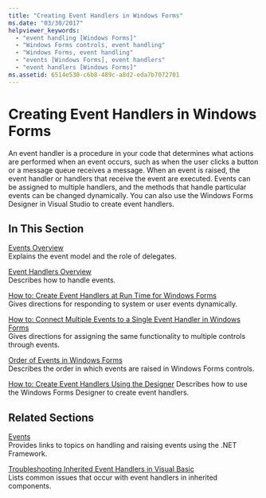 ```yaml
---
title: "Creating Event Handlers in Windows Forms"
ms.date: "03/30/2017"
helpviewer_keywords:
  - "event handling [Windows Forms]"
  - "Windows Forms controls, event handling"
  - "Windows Forms, event handling"
  - "events [Windows Forms], event handlers"
  - "event handlers [Windows Forms]"
ms.assetid: 6514e530-c6b8-489c-a8d2-eda7b7072701
---
```

# Creating Event Handlers in Windows Forms

An event handler is a procedure in your code that determines what actions are performed when an event occurs, such as when the user clicks a button or a message queue receives a message. When an event is raised, the event handler or handlers that receive the event are executed. Events can be assigned to multiple handlers, and the methods that handle particular events can be changed dynamically. You can also use the Windows Forms Designer in Visual Studio to create event handlers.

## In This Section

 [Events Overview](events-overview-windows-forms.md)\
 Explains the event model and the role of delegates.

 [Event Handlers Overview](event-handlers-overview-windows-forms.md)\
 Describes how to handle events.

 [How to: Create Event Handlers at Run Time for Windows Forms](how-to-create-event-handlers-at-run-time-for-windows-forms.md)\
 Gives directions for responding to system or user events dynamically.

 [How to: Connect Multiple Events to a Single Event Handler in Windows Forms](how-to-connect-multiple-events-to-a-single-event-handler-in-windows-forms.md)\
 Gives directions for assigning the same functionality to multiple controls through events.

 [Order of Events in Windows Forms](order-of-events-in-windows-forms.md)\
 Describes the order in which events are raised in Windows Forms controls.

 [How to: Create Event Handlers Using the Designer](https://docs.microsoft.com/previous-versions/visualstudio/visual-studio-2010/zwwsdtbk(v=vs.100))
 Describes how to use the Windows Forms Designer to create event handlers.

## Related Sections

 [Events](../../standard/events/index.md)\
 Provides links to topics on handling and raising events using the .NET Framework.

 [Troubleshooting Inherited Event Handlers in Visual Basic](~/docs/visual-basic/programming-guide/language-features/events/troubleshooting-inherited-event-handlers.md)\
 Lists common issues that occur with event handlers in inherited components.
